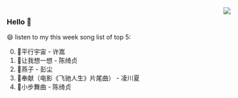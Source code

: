 <img align="right"  src="https://github-readme-stats.vercel.app/api/top-langs/?username=kvnZero" />

### Hello 👋

😄 listen to my this week song list of top 5:

0. 🌈平行宇宙 - 许嵩
1. 🌈让我想一想 - 陈绮贞
2. 🌈燕子 - 彭尘
3. 🌈奉献（电影《飞驰人生》片尾曲） - 凌川夏
4. 🌈小步舞曲 - 陈绮贞

